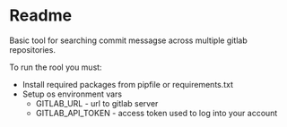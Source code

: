 # Readme
Basic tool for searching commit messagse across multiple gitlab repositories.

To run the rool you must:
 * Install required packages from pipfile or requirements.txt
 * Setup os environment vars 
    * GITLAB_URL - url to gitlab server
    * GITLAB_API_TOKEN - access token used to log into your account